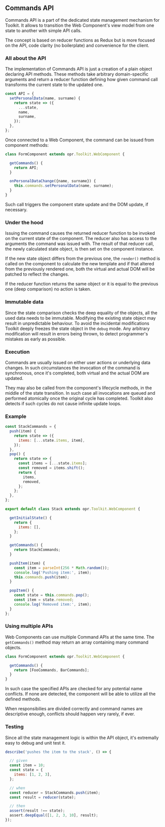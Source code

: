 ## Commands API

Commands API is a part of the dedicated state management mechanism for Toolkit.
It allows to transition the Web Component's view model from one state to another with simple API calls.

The concept is based on reducer functions as Redux but is more focused on the API, code clarity (no boilerplate) and convenience for the client.

### All about the API

The implementation of Commands API is just a creation of a plain object declaring API methods. These methods take arbitrary domain-specific arguments and return a reducer function defining how given command call transforms the current state to the updated one.

```js
const API = {
  setPersonalData(name, surname) {
    return state => ({
      ...state,
      name,
      surname,
    });
  },
};
```

Once connected to a Web Component, the command can be issued from component methods:

```js
class FormComponent extends opr.Toolkit.WebComponent {

  getCommands() {
    return API;
  }

  onPersonalDataChange({name, surname}) {
    this.commands.setPersonalData(name, surname);
  }
}
```

Such call triggers the component state update and the DOM update, if necessary.

### Under the hood

Issuing the command causes the returned reducer function to be invoked on the current state of the component. The reducer also has access to the arguments the command was issued with. The result of that reducer call, the newly calculated state object, is then set on the component instance.

If the new state object differs from the previous one, the `render()` method is called on the component to calculate the new template and if that altered from the previously rendered one, both the virtual and actual DOM will be patched to reflect the changes.

If the reducer function returns the same object or it is equal to the previous one (deep comparison) no action is taken.

### Immutable data

Since the state comparison checks the deep equality of the objects, all the used data needs to be immutable. Modifying the existing state object may result in unpredictable behaviour. To avoid the incidental modifications Toolkit deeply freezes the state object in the `debug` mode. Any arbitrary modification will result in errors being thrown, to detect programmer's mistakes as early as possible.

### Execution

Commands are usually issued on either user actions or underlying data changes. In such circumstances the invocation of the command is synchronous, once it's completed, both virtual and the actual DOM are updated.

They may also be called from the component's lifecycle methods, in the middle of the state transition. In such case all invocations are queued and performed atomically once the original cycle has completed. Toolkit also detects if such cycles do not cause infinite update loops.

### Example

```js
const StackCommands = {
  push(item) {
    return state => ({
      items: [...state.items, item],
    });
  },
  pop() {
    return state => {
      const items = [...state.items];
      const removed = items.shift();
      return {
        items,
        removed,
      };
    };
  },
};

export default class Stack extends opr.Toolkit.WebComponent {

  getInitialState() {
    return {
      items: [],
    };
  }

  getCommands() {
    return StackCommands;
  }

  pushItem(item) {
    const item = parseInt(256 * Math.random());
    console.log('Pushing item:', item);
    this.commands.push(item);
  }

  popItem() {
    const state = this.commands.pop();
    const item = state.removed;
    console.log('Removed item:', item);
  }
};
```

### Using multiple APIs

Web Components can use multiple Command APIs at the same time.
The `getCommands()` method may return an array containing many command objects.

```js
class FormComponent extends opr.Toolkit.WebComponent {

  getCommands() {
    return [FooCommands, BarCommands];
  }
}
```

In such case the specified APIs are checked for any potential name conflicts.
If none are detected, the component will be able to utilize all the defined methods.

When responsibilies are divided correctly and command names are descriptive enough, conflicts should happen very rarely, if ever.

### Testing

Since all the state management logic is within the API object, it's extremally easy to debug and unit test it.

```js
describe('pushes the item to the stack', () => {

  // given
  const item = 10;
  const state = {
    items: [1, 2, 3],
  };

  // when
  const reducer = StackCommands.push(item);
  const result = reducer(state);

  // then
  assert(result !== state);
  assert.deepEqual([1, 2, 3, 10], result);
});
```
